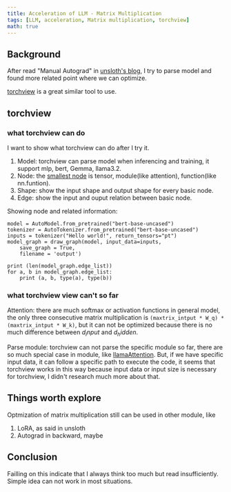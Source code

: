 ```yaml
---
title: Acceleration of LLM - Matrix Multiplication
tags: [LLM, acceleration, Matrix multiplication, torchview]
math: true
---
```



## Background


After read "Manual Autograd" in [unsloth's blog](https://unsloth.ai/blog/mistral-benchmark), I try to parse model and found more related point where we can optimize.

[torchview](https://github.com/mert-kurttutan/torchview) is a great similar tool to use.


## torchview


### what torchview can do


I want to show what torchview can do after I try it.

1. Model: torchview can parse model when inferencing and training, it support mlp, bert, Gemma, llama3.2.
2. Node: the [smallest node](https://github.com/mert-kurttutan/torchview/blob/main/torchview/computation_node/compute_node.py) is tensor, module(like attention), function(like nn.funtion).
3. Shape: show the input shape and output shape for every basic node.
4. Edge: show the input and ouput relation between basic node.

Showing node and related information:
```
model = AutoModel.from_pretrained("bert-base-uncased")
tokenizer = AutoTokenizer.from_pretrained("bert-base-uncased")
inputs = tokenizer("Hello world!", return_tensors="pt")
model_graph = draw_graph(model, input_data=inputs,
    save_graph = True,
    filename = 'output')

print (len(model_graph.edge_list))
for a, b in model_graph.edge_list:
    print (a, b, type(a), type(b))
```

### what torchview view can't so far

Attention: there are much softmax or activation functions in general model, the only three consecutive matrix multiplication is `(maxtrix_intput * W_q) * (maxtrix_intput * W_k)`, but it can not be optimized because there is no much difference between $d_input$ and $d_hidden$.

Parse module: torchview can not parse the specific module so far, there are so much special case in module, like [llamaAttention](https://github.com/huggingface/transformers/blob/b54109c7466f6e680156fbd30fa929e2e222d730/src/transformers/models/llama/modeling_llama.py#L273). But, if we have specific input data, it can follow a specific path to execute the code, it seems that torchview works in this way because input data or input size is necessary for torchview, I didn't research much more about that.


## Things worth explore


Optmization of matrix multiplication still can be used in other module, like 
1. LoRA, as said in unsloth
2. Autograd in backward, maybe


## Conclusion


Failling on this indicate that I always think too much but read insufficiently. Simple idea can not work in most situations.
